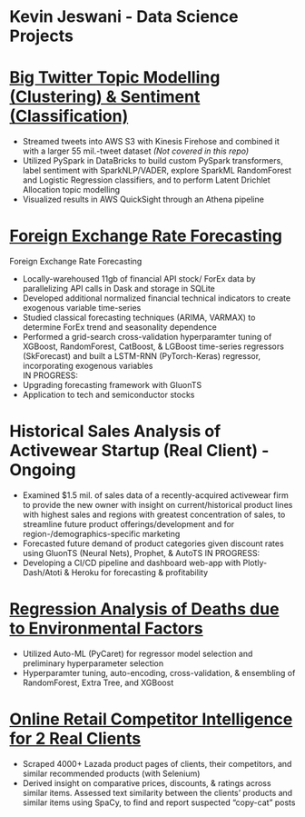 # Kevin Jeswani - Data Science Projects

# [Big Twitter Topic Modelling (Clustering) & Sentiment (Classification)](https://github.com/kevinjeswani/BigTwitter_Clustering-Classification)
-	Streamed tweets into AWS S3 with Kinesis Firehose and combined it with a larger 55 mil.-tweet dataset *(Not covered in this repo)*
-	Utilized PySpark in DataBricks to build custom PySpark transformers, label sentiment with SparkNLP/VADER, explore SparkML RandomForest and Logistic Regression classifiers, and to perform Latent Drichlet Allocation topic modelling
-	Visualized results in AWS QuickSight through an Athena pipeline


# [Foreign Exchange Rate Forecasting](https://github.com/kevinjeswani/forex_stock_forecasting)
Foreign Exchange Rate Forecasting
-	Locally-warehoused 11gb of financial API stock/ ForEx data by parallelizing API calls in Dask and storage in SQLite
-	Developed additional normalized financial technical indicators to create exogenous variable time-series
-	Studied classical forecasting techniques (ARIMA, VARMAX) to determine ForEx trend and seasonality dependence
-	Performed a grid-search cross-validation hyperparamter tuning of XGBoost, RandomForest, CatBoost, & LGBoost time-series regressors (SkForecast) and built a LSTM-RNN (PyTorch-Keras) regressor, incorporating exogenous variables <br>
	IN PROGRESS: 
- Upgrading forecasting framework with GluonTS
- Application to tech and semiconductor stocks

# Historical Sales Analysis of Activewear Startup (Real Client) - Ongoing
-	Examined $1.5 mil. of sales data of a recently-acquired activewear firm to provide the new owner with insight on current/historical product lines with highest sales and regions with greatest concentration of sales, to streamline future product offerings/development and for region-/demographics-specific marketing
-	Forecasted future demand of product categories given discount rates using GluonTS (Neural Nets), Prophet, & AutoTS
IN PROGRESS:
-	Developing a CI/CD pipeline and dashboard web-app with Plotly-Dash/Atoti & Heroku for forecasting & profitability


# [Regression Analysis of Deaths due to Environmental Factors](https://github.com/kevinjeswani/Environmental_Factor_Deaths)
-	Utilized Auto-ML (PyCaret) for regressor model selection and preliminary hyperparameter selection
-	Hyperparamter tuning, auto-encoding, cross-validation, & ensembling of RandomForest, Extra Tree, and XGBoost

# [Online Retail Competitor Intelligence for 2 Real Clients](https://github.com/kevinjeswani/Lazada_Scraping)
-	Scraped 4000+ Lazada product pages of clients, their competitors, and similar recommended products (with Selenium)
-	Derived insight on comparative prices, discounts, & ratings across similar items. Assessed text similarity between the clients’ products and similar items using SpaCy, to find and report suspected “copy-cat” posts

